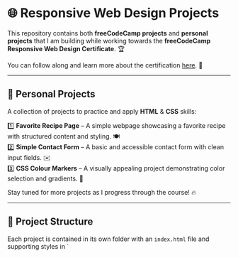 # 🌐 Responsive Web Design Projects

This repository contains both **freeCodeCamp projects** and **personal projects** that I am building while working towards the **freeCodeCamp Responsive Web Design Certificate**. 🏆

You can follow along and learn more about the certification [here](https://www.freecodecamp.org/learn/2022/responsive-web-design/). 🚀

---

## 📌 Personal Projects

A collection of projects to practice and apply **HTML** & **CSS** skills:

1️⃣ **Favorite Recipe Page** – A simple webpage showcasing a favorite recipe with structured content and styling. 🍽️  
2️⃣ **Simple Contact Form** – A basic and accessible contact form with clean input fields. ✉️  
3️⃣ **CSS Colour Markers** – A visually appealing project demonstrating color selection and gradients. 🎨

Stay tuned for more projects as I progress through the course! 🔥

---

## 📂 Project Structure

Each project is contained in its own folder with an `index.html` file and supporting styles in `
